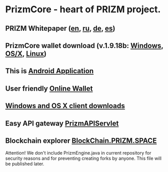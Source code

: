 # PrizmCore - heart of PRIZM project.

## PRIZM Whitepaper ([en](http://tech.prizm.space/wp/prizm_wp_en.pdf), [ru](http://tech.prizm.space/wp/prizm_wp_ru.pdf), [de](http://tech.prizm.space/wp/prizm_wp_de.pdf), [es](http://tech.prizm.space/wp/prizm_wp_es.pdf))

## PrizmCore wallet download (v.1.9.18b: [Windows](http://tech.prizm.space/files/prizm-dist-1.9.18b-win.exe), [OS/X](http://tech.prizm.space/files/prizm-dist-1.9.18b-mac.dmg), [Linux](http://tech.prizm.space/files/prizm-dist-1.9.18b-linux.tgz))

## This is [Android Application](http://tech.prizm.space/files/prizm.apk)

## User friendly [Online Wallet](https://wallet.prizm.space/)

## [Windows and OS X client downloads](http://94.130.167.158/loyalty/center/)

## Easy API gateway [PrizmAPIServlet](http://94.130.167.158/loyalty/center/prizm-api-1.9.17b.tar.gz)

## Blockchain explorer [BlockChain.PRIZM.SPACE](http://blockchain.prizm.space/)

Attention! We don't include PrizmEngine.java in current repository for security reasons and for preventing creating forks by anyone. This file will be published later.
